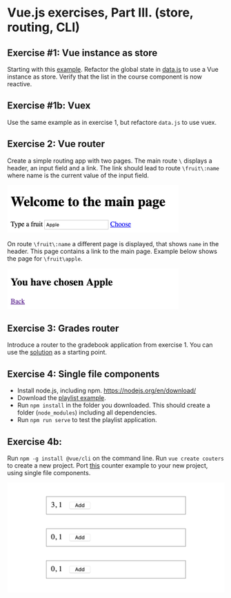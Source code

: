 # Vue.js exercises, Part III. (store, routing, CLI)

## Exercise #1: Vue instance as store

Starting with this [example](../../../examples/js/vue3/global-state-getter). 
Refactor the global state in [data.js](../../../example/js/vue3/global-state-getter/src/data.js) to use a Vue instance as store.
Verify that the list in the course component is now reactive.

## Exercise #1b: Vuex

Use the same example as in exercise 1, but refactore `data.js` to use vuex.

## Exercise 2: Vue router

Create a simple routing app with two pages.
The main route `\` displays a header, an input field and a link.
The link should lead to route `\fruit\:name` where name is the current value of the input field.

![Exercise2 main page](images/exercise2_main.png)

On route `\fruit\:name` a different page is displayed, that
shows `name` in the header. 
This page contains a link to the main page.
Example below shows the page for `\fruit\apple`.

![Exercise2 apple page](images/exercise2_apple.png)

## Exercise 3: Grades router

Introduce a router to the gradebook application from exercise 1. 
You can use the [solution](../../../solutions/js/vue3/exercise1) as a starting point.

## Exercise 4: Single file components

- Install node.js, including npm. https://nodejs.org/en/download/ 
- Download the [playlist example](../../../examples/js/vue3/playlist-CLI).
- Run `npm install` in the folder you downloaded. This should create a folder (`node_modules`) including all dependencies.
- Run `npm run serve` to test the playlist application.

## Exercise 4b: 

Run `npm -g install @vue/cli` on the command line.
Run `vue create couters` to create a new project.
Port [this](../../../examples/js/vue3/counters) counter example to your new project, using single file components.

![Exercise4 counters](images/exercise4.png)